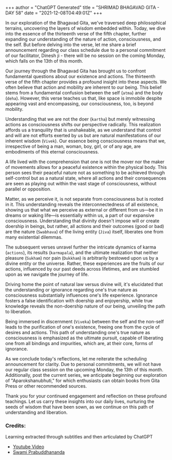 +++
author = "ChatGPT Generated"
title = "SHRIMAD BHAGAVAD GITA - DAY 58"
date = "2021-12-08T04:49:01Z"
+++

In our exploration of the Bhagavad Gita, we've traversed deep philosophical terrains, uncovering the layers of wisdom embedded within. Today, we dive into the essence of the thirteenth verse of the fifth chapter, further expanding our understanding of the nature of action, consciousness, and the self. But before delving into the verse, let me share a brief announcement regarding our class schedule due to a personal commitment of our facilitator, Dinesh ji - there will be no session on the coming Monday, which falls on the 13th of this month.

Our journey through the Bhagavad Gita has brought us to confront fundamental questions about our existence and actions. The thirteenth verse of the fifth chapter provides a profound insight into these aspects. We often believe that action and mobility are inherent to our being. This belief stems from a fundamental confusion between the self (`atma`) and the body (`deha`). However, this verse teaches us that, like space is immobile despite appearing vast and encompassing, our consciousness, too, is beyond mobility.

Understanding that we are not the doer (`kartha`) but merely witnessing actions as consciousness shifts our perspective radically. This realization affords us a tranquility that is unshakeable, as we understand that control and will are not efforts exerted by us but are natural manifestations of our inherent wisdom (`Vivek`). Our essence being consciousness means that we, irrespective of being a man, woman, boy, girl, or of any age, are embodiments of this eternal consciousness.

A life lived with the comprehension that one is not the mover nor the maker of movements allows for a peaceful existence within the physical body. This person sees their peaceful nature not as something to be achieved through self-control but as a natural state, where all actions and their consequences are seen as playing out within the vast stage of consciousness, without parallel or opposition.

Matter, as we perceive it, is not separate from consciousness but is rooted in it. This understanding reveals the interconnectedness of all existence, showing us that what we perceive as external or different from us—be it in dreams or waking life—is essentially within us, a part of our expansive consciousness. Understanding that divinity doesn't impose will or create doership in beings, but rather, all actions and their outcomes (good or bad) are the nature (`Swabhava`) of the living entity (`Jiva`) itself, liberates one from many existential dilemmas.

The subsequent verses unravel further the intricate dynamics of karma (`actions`), its results (`karmapala`), and the ultimate realization that neither pleasure (`Sukham`) nor pain (`Dukkham`) is arbitrarily bestowed upon us by a divine entity or the universe. Rather, these experiences are the fruits of our actions, influenced by our past deeds across lifetimes, and are stumbled upon as we navigate the journey of life.

Driving home the point of natural law versus divine will, it's elucidated that the understanding or ignorance regarding one's true nature as consciousness substantially influences one's life experience. Ignorance fosters a false identification with doership and enjoyership, while true knowledge reveals the non-doership nature of our being, unveiling the path to liberation.

Being immersed in discernment (`Viveka`) between the self and the non-self leads to the purification of one's existence, freeing one from the cycle of desires and actions. This path of understanding one's true nature as consciousness is emphasized as the ultimate pursuit, capable of liberating one from all bindings and impurities, which are, at their core, forms of ignorance.

As we conclude today's reflections, let me reiterate the scheduling announcement for clarity. Due to personal commitments, we will not have our regular class session on the upcoming Monday, the 13th of this month. Additionally, post the current series, we anticipate beginning our exploration of "Aparokshanubhuti," for which enthusiasts can obtain books from Gita Press or other recommended sources.

Thank you for your continued engagement and reflection on these profound teachings. Let us carry these insights into our daily lives, nurturing the seeds of wisdom that have been sown, as we continue on this path of understanding and liberation.

### Credits:
Learning extracted through subtitles and then articulated by ChatGPT

* [Youtube Video](https://www.youtube.com/watch?v=3Bw720guKCk)
* [Swami Prabuddhananda](https://www.youtube.com/@upanishadswithswamiprabudd4019/streams)